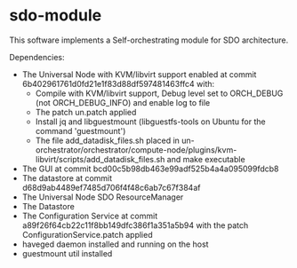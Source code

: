 # sdo-module

This software implements a Self-orchestrating module for SDO architecture.

Dependencies:

- The Universal Node with KVM/libvirt support enabled at commit 6b402961761d0fd21e1f83d88df597481463ffc4 with:
	- Compile with KVM/libvirt support, Debug level set to ORCH_DEBUG (not ORCH_DEBUG_INFO) and enable log to file 
	- The patch un.patch applied
	- Install jq and libguestmount (libguestfs-tools on Ubuntu for the command 'guestmount')
	- The file add_datadisk_files.sh placed in un-orchestrator/orchestrator/compute-node/plugins/kvm-libvirt/scripts/add_datadisk_files.sh and make executable
- The GUI at commit bcd00c5b98db463e99adf525b4a4a095099fdcb8
- The datastore at commit d68d9ab4489ef7485d706f4f48c6ab7c67f384af
- The Universal Node SDO ResourceManager
- The Datastore
- The Configuration Service at commit a89f26f64cb22c11f8bb149dfc386f1a351a5b94 with the patch ConfigurationService.patch applied
- haveged daemon installed and running on the host
- guestmount util installed
